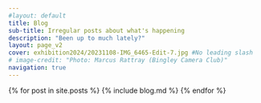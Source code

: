 ```yaml
---
#layout: default
title: Blog
sub-title: Irregular posts about what's happening
description: "Been up to much lately?"
layout: page_v2
cover: exhibition2024/20231108-IMG_6465-Edit-7.jpg #No leading slash
# image-credit: "Photo: Marcus Rattray (Bingley Camera Club)"
navigation: true
---
```

<div class="main">
  <div class="blog">     
  <div class="row row-cols-1 row-cols-lg-4 row-cols-md-2 row-cols-sm-2 d-flex align-items-stretch blog">
  {% for post in site.posts %}   
    {% include blog.md %}
  {% endfor %}
  </div>
  </div>
</div>